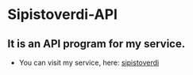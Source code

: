 # Sipistoverdi-API
## It is an API program for my service. 
- You can visit my service, here: [sipistoverdi](http://sipistoverdi.viewdns.net)
